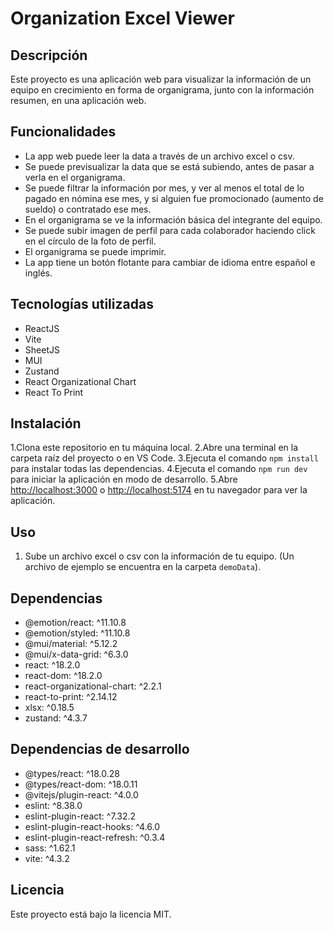# Organization Excel Viewer

## Descripción

Este proyecto es una aplicación web para visualizar la información de un equipo en crecimiento en forma de organigrama, junto con la información resumen, en una aplicación web.

## Funcionalidades

* La app web puede leer la data a través de un archivo excel o csv.
* Se puede previsualizar la data que se está subiendo, antes de pasar a verla en el organigrama.
* Se puede filtrar la información por mes, y ver al menos el total de lo pagado en nómina ese mes, y si alguien fue promocionado (aumento de sueldo) o contratado ese mes.
* En el organigrama se ve la información básica del integrante del equipo.
* Se puede subir imagen de perfil para cada colaborador haciendo click en el círculo de la foto de perfil.
* El organigrama se puede imprimir.
* La app tiene un botón flotante para cambiar de idioma entre español e inglés.

## Tecnologías utilizadas

* ReactJS
* Vite
* SheetJS
* MUI
* Zustand
* React Organizational Chart
* React To Print

## Instalación

1.Clona este repositorio en tu máquina local.
2.Abre una terminal en la carpeta raíz del proyecto o en VS Code.
3.Ejecuta el comando `npm install` para instalar todas las dependencias.
4.Ejecuta el comando `npm run dev` para iniciar la aplicación en modo de desarrollo.
5.Abre [http://localhost:3000](http://localhost:3000) o [http://localhost:5174](http://localhost:5174) en tu navegador para ver la aplicación.

## Uso

1. Sube un archivo excel o csv con la información de tu equipo. (Un archivo de ejemplo se encuentra en la carpeta `demoData`).

## Dependencias

* @emotion/react: ^11.10.8
* @emotion/styled: ^11.10.8
* @mui/material: ^5.12.2
* @mui/x-data-grid: ^6.3.0
* react: ^18.2.0
* react-dom: ^18.2.0
* react-organizational-chart: ^2.2.1
* react-to-print: ^2.14.12
* xlsx: ^0.18.5
* zustand: ^4.3.7

## Dependencias de desarrollo

* @types/react: ^18.0.28
* @types/react-dom: ^18.0.11
* @vitejs/plugin-react: ^4.0.0
* eslint: ^8.38.0
* eslint-plugin-react: ^7.32.2
* eslint-plugin-react-hooks: ^4.6.0
* eslint-plugin-react-refresh: ^0.3.4
* sass: ^1.62.1
* vite: ^4.3.2

## Licencia

Este proyecto está bajo la licencia MIT.
